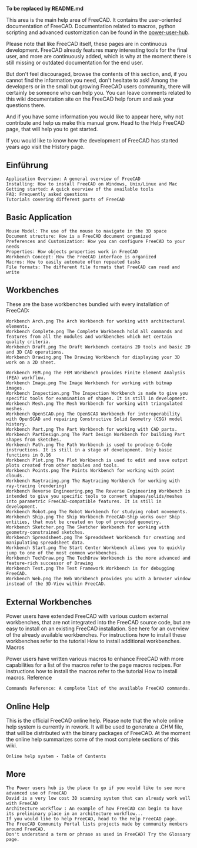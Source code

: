 **To be replaced by README.md**

This area is the main help area of FreeCAD. It contains the user-oriented documentation of FreeCAD. Documentation related to macros, python scripting and advanced customization can be found in the [power-user-hub](../power-user-hub/index.md).

Please note that like FreeCAD itself, these pages are in continuous development. FreeCAD already features many interesting tools for the final user, and more are continuously added, which is why at the moment there is still missing or outdated documentation for the end user.

But don't feel discouraged, browse the contents of this section, and, if you cannot find the information you need, don't hesitate to ask! Among the developers or in the small but growing FreeCAD users community, there will certainly be someone who can help you. You can leave comments related to this wiki documentation site on the FreeCAD help forum and ask your questions there.

And if you have some information you would like to appear here, why not contribute and help us make this manual grow. Head to the Help FreeCAD page, that will help you to get started.

If you would like to know how the development of FreeCAD has started years ago visit the History page.

## Einführung

    Application Overview: A general overview of FreeCAD
    Installing: How to install FreeCAD on Windows, Unix/Linux and Mac
    Getting started: A quick overview of the available tools
    FAQ: Frequently asked questions
    Tutorials covering different parts of FreeCAD
    

## Basic Application

    Mouse Model: The use of the mouse to navigate in the 3D space
    Document structure: How is a FreeCAD document organized
    Preferences and Customization: How you can configure FreeCAD to your needs
    Properties: How objects properties work in FreeCAD
    Workbench Concept: How the FreeCAD interface is organized
    Macros: How to easily automate often repeated tasks
    File formats: The different file formats that FreeCAD can read and write
    

## Workbenches

These are the base workbenches bundled with every installation of FreeCAD:

    Workbench Arch.png The Arch Workbench for working with architectural elements.
    Workbench Complete.png The Complete Workbench hold all commands and features from all the modules and workbenches which met certain quality criteria.
    Workbench Draft.png The Draft Workbench contains 2D tools and basic 2D and 3D CAD operations.
    Workbench Drawing.png The Drawing Workbench for displaying your 3D work on a 2D sheet.
    
    Workbench FEM.png The FEM Workbench provides Finite Element Analysis (FEA) workflow.
    Workbench Image.png The Image Workbench for working with bitmap images.
    Workbench Inspection.png The Inspection Workbench is made to give you specific tools for examination of shapes. It is still in development.
    Workbench Mesh.png The Mesh Workbench for working with triangulated meshes.
    Workbench OpenSCAD.png The OpenSCAD Workbench for interoperability with OpenSCAD and repairing Constructive Solid Geometry (CSG) model history.
    Workbench Part.png The Part Workbench for working with CAD parts.
    Workbench PartDesign.png The Part Design Workbench for building Part shapes from sketches.
    Workbench Path.png The Path Workbench is used to produce G-Code instructions. It is still in a stage of development. Only basic functions in 0.16
    Workbench Plot.png The Plot Workbench is used to edit and save output plots created from other modules and tools.
    Workbench Points.png The Points Workbench for working with point clouds.
    Workbench Raytracing.png The Raytracing Workbench for working with ray-tracing (rendering)
    Workbench Reverse Engineering.png The Reverse Engineering Workbench is intended to give you specific tools to convert shapes/solids/meshes into parametric FreeCAD-compatible features. It is still in development.
    Workbench Robot.png The Robot Workbench for studying robot movements.
    Workbench Ship.png The Ship Workbench FreeCAD-Ship works over Ship entities, that must be created on top of provided geometry.
    Workbench Sketcher.png The Sketcher Workbench for working with geometry-constrained sketches.
    Workbench Spreadsheet.png The Spreadsheet Workbench for creating and manipulating spreadsheet data.
    Workbench Start.png The Start Center Workbench allows you to quickly jump to one of the most common workbenches.
    Workbench TechDraw.png The TechDraw Workbench is the more advanced and feature-rich successor of Drawing
    Workbench Test.png The Test Framework Workbench is for debugging FreeCAD.
    Workbench Web.png The Web Workbench provides you with a browser window instead of the 3D-View within FreeCAD.
    

## External Workbenches

Power users have extended FreeCAD with various custom external workbenches, that are not integrated into the FreeCAD source code, but are easy to install on an existing FreeCAD installation. See here for an overview of the already available workbenches. For instructions how to install these workbenches refer to the tutorial How to install additional workbenches. Macros

Power users have written various macros to enhance FreeCAD with more capabilities for a list of the macros refer to the page macros recipes. For instructions how to install the macros refer to the tutorial How to install macros. Reference

    Commands Reference: A complete list of the available FreeCAD commands.
    

## Online Help

This is the official FreeCAD online help. Please note that the whole online help system is currently in rework. It will be used to generate a .CHM file, that will be distributed with the binary packages of FreeCAD. At the moment the online help summarizes some of the most complete sections of this wiki.

    Online help system - Table of Contents
    

## More

    The Power users hub is the place to go if you would like to see more advanced use of FreeCAD
    David is a very low cost 3D scanning system that can already work well with FreeCAD
    Architecture workflow : An example of how FreeCAD can begin to have its preliminary place in an architecture workflow...
    If you would like to help FreeCAD, head to the Help FreeCAD page.
    The FreeCAD Community Portal lists projects made by community members around FreeCAD.
    Don't understand a term or phrase as used in FreeCAD? Try the Glossary page.
